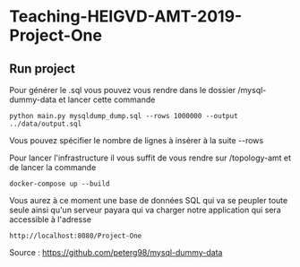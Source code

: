 # Teaching-HEIGVD-AMT-2019-Project-One

## Run project

Pour générer le .sql vous pouvez vous rendre dans le dossier /mysql-dummy-data et lancer cette commande
```
python main.py mysqldump_dump.sql --rows 1000000 --output ../data/output.sql
```
Vous pouvez spécifier le nombre de lignes à insérer à la suite --rows

Pour lancer l'infrastructure il vous suffit de vous rendre sur /topology-amt et de lancer la commande

```
docker-compose up --build
```
Vous aurez à ce moment une base de données SQL qui va se peupler toute seule ainsi qu'un serveur payara qui va charger notre application qui sera accessible à l'adresse
```
http://localhost:8080/Project-One
```

Source : https://github.com/peterg98/mysql-dummy-data
